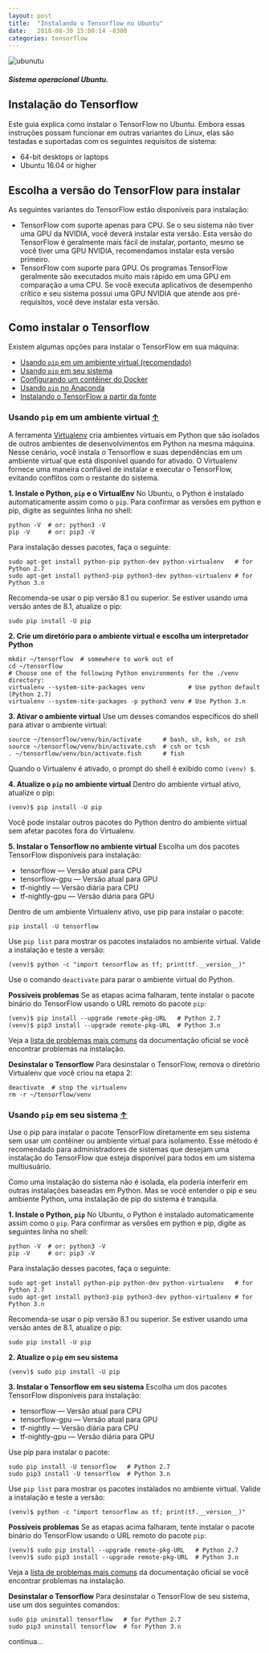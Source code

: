 ```yaml
---
layout: post
title:  "Instalando o Tensorflow no Ubuntu"
date:   2018-08-30 15:00:14 -0300
categories: tensorflow
---
```

![ubunutu]({{"/assests/img/posts/uuntu-logo14.png"}})
##### Sistema operacional Ubuntu.

## Instalação do Tensorflow

Este guia explica como instalar o TensorFlow no Ubuntu. Embora essas instruções possam funcionar em outras variantes do Linux, elas são testadas e suportadas com os seguintes requisitos de sistema:

* 64-bit desktops or laptops
* Ubuntu 16.04 or higher

## Escolha a versão do TensorFlow para instalar
As seguintes variantes do TensorFlow estão disponíveis para instalação:

* TensorFlow com suporte apenas para CPU. Se o seu sistema não tiver uma GPU da NVIDIA, você deverá instalar esta versão. Esta versão do TensorFlow é geralmente mais fácil de instalar, portanto, mesmo se você tiver uma GPU NVIDIA, recomendamos instalar esta versão primeiro.
* TensorFlow com suporte para GPU. Os programas TensorFlow geralmente são executados muito mais rápido em uma GPU em comparação a uma CPU. Se você executa aplicativos de desempenho crítico e seu sistema possui uma GPU NVIDIA que atende aos pré-requisitos, você deve instalar esta versão.

## Como instalar o Tensorflow
Existem algumas opções para instalar o TensorFlow em sua máquina:
* [Usando `pip` em um ambiente virtual (recomendado)](#goto-1)<a id="toc-1"></a>
* [Usando `pip` em seu sistema](#goto-2)<a id="toc-2"></a>
* [Configurando um contêiner do Docker](#goto-3)<a id="toc-3"></a>
* [Usando `pip` no Anaconda](#goto-4)<a id="toc-4"></a>
* [Instalando o TensorFlow a partir da fonte](#goto-5)<a id="toc-5"></a>

<a id="goto-1"></a>
### Usando `pip` em um ambiente virtual [↑](#toc-1)

A ferramenta [Virtualenv][virtual] cria ambientes virtuais em Python que são isolados de outros ambientes de desenvolvimentos em Python na mesma máquina. Nesse cenário, você instala o Tensorflow e suas dependências em um ambiente virtual que está disponível quando for ativado. O Virtualenv fornece uma maneira confiável de instalar e executar o TensorFlow, evitando conflitos com o restante do sistema.

**1. Instale o Python, `pip` e o VirtualEnv**
No Ubuntu, o Python é instalado automaticamente assim como o `pip`. Para confirmar as versões em python e pip, digite as seguintes linha no shell:

```
python -V  # or: python3 -V
pip -V     # or: pip3 -V
```

Para instalação desses pacotes, faça o seguinte:

```
sudo apt-get install python-pip python-dev python-virtualenv   # for Python 2.7
sudo apt-get install python3-pip python3-dev python-virtualenv # for Python 3.n
```

Recomenda-se usar o pip versão 8.1 ou superior. Se estiver usando uma versão antes de 8.1, atualize o pip:


```
sudo pip install -U pip
```

**2. Crie um diretório para o ambiente virtual e escolha um interpretador Python**

```
mkdir ~/tensorflow  # somewhere to work out of
cd ~/tensorflow
# Choose one of the following Python environments for the ./venv directory:
virtualenv --system-site-packages venv            # Use python default (Python 2.7)
virtualenv --system-site-packages -p python3 venv # Use Python 3.n
```

**3. Ativar o ambiente virtual**
Use um desses comandos específicos do shell para ativar o ambiente virtual:

```
source ~/tensorflow/venv/bin/activate      # bash, sh, ksh, or zsh
source ~/tensorflow/venv/bin/activate.csh  # csh or tcsh
. ~/tensorflow/venv/bin/activate.fish      # fish
```

Quando o Virtualenv é ativado, o prompt do shell é exibido como `(venv) $`.

**4. Atualize o `pip` no ambiente virtual**
Dentro do ambiente virtual ativo, atualize o pip:
```
(venv)$ pip install -U pip
```
Você pode instalar outros pacotes do Python dentro do ambiente virtual sem afetar pacotes fora do Virtualenv.

**5. Instalar o Tensorflow no ambiente virtual**
Escolha um dos pacotes TensorFlow disponíveis para instalação:

* tensorflow — Versão atual para CPU
* tensorflow-gpu — Versão atual para GPU
* tf-nightly — Versão diária para CPU
* tf-nightly-gpu — Versão diária para GPU

Dentro de um ambiente Virtualenv ativo, use pip para instalar o pacote:
```
pip install -U tensorflow
```

Use `pip list` para mostrar os pacotes instalados no ambiente virtual. Valide a instalação e teste a versão:
```
(venv)$ python -c "import tensorflow as tf; print(tf.__version__)"
```
Use o comando `deactivate` para parar o ambiente virtual do Python.

**Possíveis problemas**
Se as etapas acima falharam, tente instalar o pacote binário do TensorFlow usando o URL remoto do pacote `pip`:
```
(venv)$ pip install --upgrade remote-pkg-URL   # Python 2.7
(venv)$ pip3 install --upgrade remote-pkg-URL  # Python 3.n
```

Veja a [lista de problemas mais comuns][problemas] da documentação oficial se você encontrar problemas na instalação.

**Desinstalar o Tensorflow**
Para desinstalar o TensorFlow, remova o diretório Virtualenv que você criou na etapa 2:
```
deactivate  # stop the virtualenv
rm -r ~/tensorflow/venv
```

<a id="goto-2"></a>
### Usando `pip` em seu sistema [↑](#toc-2)

Use o pip para instalar o pacote TensorFlow diretamente em seu sistema sem usar um contêiner ou ambiente virtual para isolamento. Esse método é recomendado para administradores de sistemas que desejam uma instalação do TensorFlow que esteja disponível para todos em um sistema multiusuário.

Como uma instalação do sistema não é isolada, ela poderia interferir em outras instalações baseadas em Python. Mas se você entender o pip e seu ambiente Python, uma instalação de pip do sistema é tranquila.

**1. Instale o Python, `pip`**
No Ubuntu, o Python é instalado automaticamente assim como o `pip`. Para confirmar as versões em python e pip, digite as seguintes linha no shell:

```
python -V  # or: python3 -V
pip -V     # or: pip3 -V
```

Para instalação desses pacotes, faça o seguinte:

```
sudo apt-get install python-pip python-dev python-virtualenv   # for Python 2.7
sudo apt-get install python3-pip python3-dev python-virtualenv # for Python 3.n
```

Recomenda-se usar o pip versão 8.1 ou superior. Se estiver usando uma versão antes de 8.1, atualize o pip:


```
sudo pip install -U pip
```

**2. Atualize o `pip` em seu sistema**

```
(venv)$ sudo pip install -U pip
```


**3. Instalar o Tensorflow em seu sistema**
Escolha um dos pacotes TensorFlow disponíveis para instalação:

* tensorflow — Versão atual para CPU
* tensorflow-gpu — Versão atual para GPU
* tf-nightly — Versão diária para CPU
* tf-nightly-gpu — Versão diária para GPU

Use pip para instalar o pacote:
```
sudo pip install -U tensorflow   # Python 2.7
sudo pip3 install -U tensorflow  # Python 3.n
```

Use `pip list` para mostrar os pacotes instalados no ambiente virtual. Valide a instalação e teste a versão:
```
(venv)$ python -c "import tensorflow as tf; print(tf.__version__)"
```

**Possíveis problemas**
Se as etapas acima falharam, tente instalar o pacote binário do TensorFlow usando o URL remoto do pacote `pip`:
```
(venv)$ sudo pip install --upgrade remote-pkg-URL   # Python 2.7
(venv)$ sudo pip3 install --upgrade remote-pkg-URL  # Python 3.n
```

Veja a [lista de problemas mais comuns][problemas] da documentação oficial se você encontrar problemas na instalação.

**Desinstalar o Tensorflow**
Para desinstalar o TensorFlow de seu sistema, use um dos seguintes comandos:
```
sudo pip uninstall tensorflow   # for Python 2.7
sudo pip3 uninstall tensorflow  # for Python 3.n
```

continua...


[virtual]: https://virtualenv.pypa.io/en/stable/
[problemas]: https://www.tensorflow.org/install/install_linux#common_installation_problems
